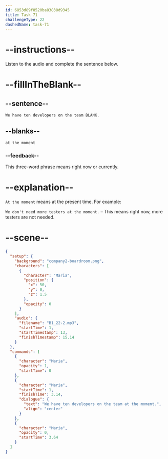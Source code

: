 ```yaml
---
id: 6853d89f8520ba83838d9345
title: Task 71
challengeType: 22
dashedName: task-71
---
```


<!-- (Audio) Maria: We have ten developers on the team at the moment. -->

# --instructions--

Listen to the audio and complete the sentence below.

# --fillInTheBlank--

## --sentence--

`We have ten developers on the team BLANK.`

## --blanks--

`at the moment`

### --feedback--

This three-word phrase means right now or currently.

# --explanation--

`At the moment` means at the present time. For example:

`We don't need more testers at the moment.` – This means right now, more testers are not needed.

# --scene--

```json
{
  "setup": {
    "background": "company2-boardroom.png",
    "characters": [
      {
        "character": "Maria",
        "position": {
          "x": 50,
          "y": 0,
          "z": 1.5
        },
        "opacity": 0
      }
    ],
    "audio": {
      "filename": "B1_22-2.mp3",
      "startTime": 1,
      "startTimestamp": 13,
      "finishTimestamp": 15.14
    }
  },
  "commands": [
    {
      "character": "Maria",
      "opacity": 1,
      "startTime": 0
    },
    {
      "character": "Maria",
      "startTime": 1,
      "finishTime": 3.14,
      "dialogue": {
        "text": "We have ten developers on the team at the moment.",
        "align": "center"
      }
    },
    {
      "character": "Maria",
      "opacity": 0,
      "startTime": 3.64
    }
  ]
}
```
